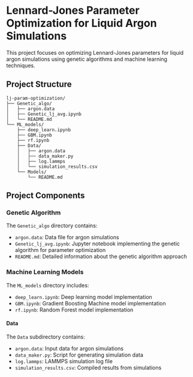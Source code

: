# Lennard-Jones Parameter Optimization for Liquid Argon Simulations

This project focuses on optimizing Lennard-Jones parameters for liquid argon simulations using genetic algorithms and machine learning techniques.

## Project Structure

```
lj-param-optimization/
├── Genetic_algo/
│   ├── argon.data
│   ├── Genetic_lj_avg.ipynb
│   └── README.md
└── ML_models/
    ├── deep_learn.ipynb
    ├── GBM.ipynb
    ├── rf.ipynb
    ├── Data/
    │   ├── argon.data
    │   ├── data_maker.py
    │   ├── log.lammps
    │   └── simulation_results.csv
    └── Models/
        └── README.md
```

## Project Components

### Genetic Algorithm

The `Genetic_algo` directory contains:
- `argon.data`: Data file for argon simulations
- `Genetic_lj_avg.ipynb`: Jupyter notebook implementing the genetic algorithm for parameter optimization
- `README.md`: Detailed information about the genetic algorithm approach

### Machine Learning Models

The `ML_models` directory includes:
- `deep_learn.ipynb`: Deep learning model implementation
- `GBM.ipynb`: Gradient Boosting Machine model implementation
- `rf.ipynb`: Random Forest model implementation

#### Data

The `Data` subdirectory contains:
- `argon.data`: Input data for argon simulations
- `data_maker.py`: Script for generating simulation data
- `log.lammps`: LAMMPS simulation log file
- `simulation_results.csv`: Compiled results from simulations

